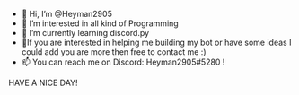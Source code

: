 - 👋 Hi, I’m @Heyman2905
- 👀 I’m interested in all kind of Programming
- 🌱 I’m currently learning discord.py
- 💞️If you are interested in helping me building my bot or have some ideas I could add you are more then free to contact me :)
- 📫 You can reach me on Discord: Heyman2905#5280 !

HAVE A NICE DAY!
